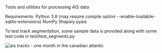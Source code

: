 Tools and utilities for processing AIS data

Requirements:
  Python 3.8 (may require compile option --enable-loadable-sqlite-extensions)
  NumPy
  Shapely
  pyais


To test track segmentation, some sample data is provided along with some test code in test/test_segments.py


![ais tracks - one month in the canadian atlantic](https://gitlab.meridian.cs.dal.ca/matt_s/ais_public/-/tree/master/output/scriptoutput.png)
